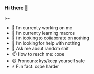 ### Hi there 👋

!--




- 🔭 I’m currently working on mc
- 🌱 I’m currently learning macros
- 👯 I’m looking to collaborate on nothing 
- 🤔 I’m looking for help with nothing 
- 💬 Ask me about random shit
- 📫 How to reach me: cope
- 😄 Pronouns: kys/keep yourself safe
- ⚡ Fun fact: cope harder 

